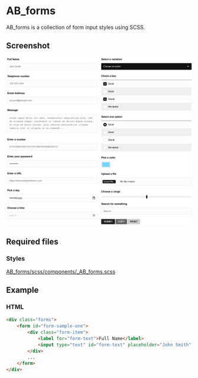 AB_forms
==========

AB_forms is a collection of form input styles using SCSS.

## Screenshot

![Screenshot](/screenshot.png?raw=true)

## Required files

### Styles
[AB_forms/scss/components/_AB_forms.scss](https://github.com/andybeckmann/AB_forms/blob/master/scss/components/_AB_forms.scss)


## Example

### HTML
```html
<div class="forms">
    <form id="form-sample-one">
        <div class="form-item">
            <label for="form-text">Full Name</label>
            <input type="text" id="form-text" placeholder="John Smith" autofocus>
        </div>
        ...
    </form>
</div>
```